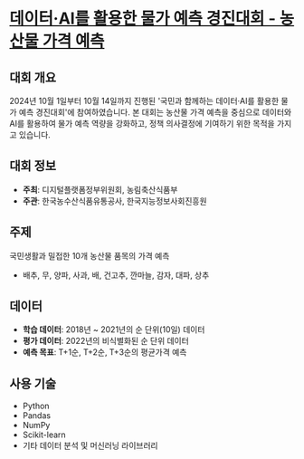 # [데이터·AI를 활용한 물가 예측 경진대회 - 농산물 가격 예측](https://dacon.io/competitions/official/236381/overview/description)

## 대회 개요
2024년 10월 1일부터 10월 14일까지 진행된 '국민과 함께하는 데이터·AI를 활용한 물가 예측 경진대회'에 참여하였습니다. 본 대회는 농산물 가격 예측을 중심으로 데이터와 AI를 활용하여 물가 예측 역량을 강화하고, 정책 의사결정에 기여하기 위한 목적을 가지고 있습니다.

## 대회 정보
- **주최**: 디지털플랫폼정부위원회, 농림축산식품부
- **주관**: 한국농수산식품유통공사, 한국지능정보사회진흥원

## 주제
국민생활과 밀접한 10개 농산물 품목의 가격 예측
- 배추, 무, 양파, 사과, 배, 건고추, 깐마늘, 감자, 대파, 상추

## 데이터
- **학습 데이터**: 2018년 ~ 2021년의 순 단위(10일) 데이터
- **평가 데이터**: 2022년의 비식별화된 순 단위 데이터
- **예측 목표**: T+1순, T+2순, T+3순의 평균가격 예측

## 사용 기술
- Python
- Pandas
- NumPy
- Scikit-learn
- 기타 데이터 분석 및 머신러닝 라이브러리
